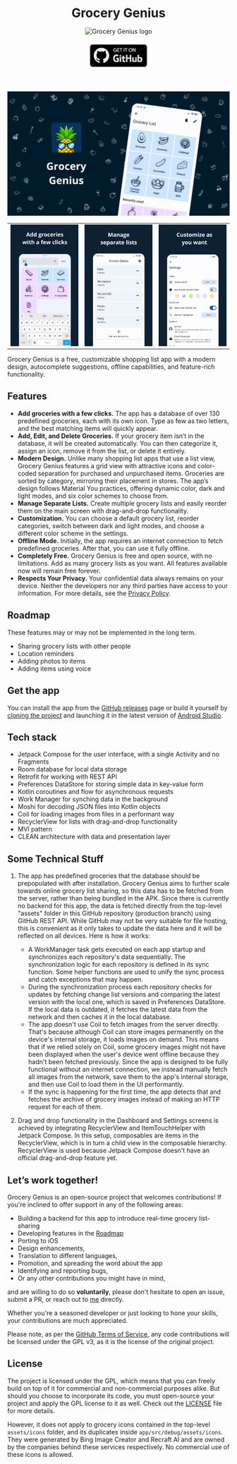<h1 align="center" style="font-size:28px; line-height:1"><b>Grocery Genius</b></h1>

<div align="center">
  <img alt="Grocery Genius logo" src="images/app_logo_rounded_corners.svg" height="150px">
</div>

<br />

<div align="center">
  <a href="https://github.com/DanielRendox/GroceryGenius/releases">
    <img alt="GitHub Badge" src="images/banners/banner_github.png" height="60">
  </a>
</div>

<br />
<br />

![Routine Tracker GitHub cover image](images/readme/readme_cover_image.png)

|                                                 |                                               |                                              |
|-------------------------------------------------|-----------------------------------------------|----------------------------------------------|
| ![](images/readme/feature_search_groceries.png) | ![](images/readme/feature_separate_lists.png) | ![](images/readme/feature_customization.png) |

Grocery Genius is a free, customizable shopping list app with a modern design, autocomplete suggestions, offline capabilities, and feature-rich functionality.

## Features

- **Add groceries with a few clicks.** The app has a database of over 130 predefined groceries, each with its own icon. Type as few as two letters, and the best matching items will quickly appear.
- **Add, Edit, and Delete Groceries.** If your grocery item isn’t in the database, it will be created automatically. You can then categorize it, assign an icon, remove it from the list, or delete it entirely.
- **Modern Design.** Unlike many shopping list apps that use a list view, Grocery Genius features a grid view with attractive icons and color-coded separation for purchased and unpurchased items. Groceries are sorted by category, mirroring their placement in stores. The app’s design follows Material You practices, offering dynamic color, dark and light modes, and six color schemes to choose from.
- **Manage Separate Lists.** Create multiple grocery lists and easily reorder them on the main screen with drag-and-drop functionality.
- **Customization.** You can choose a default grocery list, reorder categories, switch between dark and light modes, and choose a different color scheme in the settings.
- **Offline Mode.** Initially, the app requires an internet connection to fetch predefined groceries. After that, you can use it fully offline.
- **Completely Free.** Grocery Genius is free and open source, with no limitations. Add as many grocery lists as you want. All features available now will remain free forever.
- **Respects Your Privacy.** Your confidential data always remains on your device.  Neither the developers nor any third parties have access to your information. For more details, see the [Privacy Policy](https://github.com/DanielRendox/GroceryGenius/blob/develop/PRIVACY_POLICY.md).

## Roadmap

These features may or may not be implemented in the long term.
- Sharing grocery lists with other people
- Location reminders
- Adding photos to items
- Adding items using voice

## Get the app

You can install the app from the [GitHub releases](https://github.com/DanielRendox/GroceryGenius/releases) page or build it yourself by [cloning the project](https://docs.github.com/articles/cloning-a-repository) and launching it in the latest version of [Android Studio](https://developer.android.com/studio).

## Tech stack

- Jetpack Compose for the user interface, with a single Activity and no Fragments
- Room database for local data storage
- Retrofit for working with REST API
- Preferences DataStore for storing simple data in key-value form
- Kotlin coroutines and flow for asynchronous requests
- Work Manager for synching data in the background
- Moshi for decoding JSON files into Kotlin objects
- Coil for loading images from files in a performant way
- RecyclerView for lists with drag-and-drop functionality
- MVI pattern
- CLEAN architecture with data and presentation layer

## Some Technical Stuff

1. The app has predefined groceries that the database should be prepopulated with after installation. Grocery Genius aims to further scale towards online grocery list sharing, so this data has to be fetched from the server, rather than being bundled in the APK. Since there is currently no backend for this app, the data is fetched directly from the top-level "assets" folder in this GitHub repository (production branch) using GitHub REST API. While GitHub may not be very suitable for file hosting, this is convenient as it only takes to update the data here and it will be reflected on all devices. Here is how it works:
    - A WorkManager task gets executed on each app startup and synchronizes each repository's data sequentially. The synchronization logic for each repository is defined in its sync function. Some helper functions are used to unify the sync process and catch exceptions that may happen. 
    - During the synchronization process each repository checks for updates by fetching change list versions and comparing the latest version with the local one, which is saved in Preferences DataStore. If the local data is outdated, it fetches the latest data from the network and then caches it in the local database.
    - The app doesn't use Coil to fetch images from the server directly. That's because although Coil can store images permanently on the device's internal storage, it loads images on demand. This means that if we relied solely on Coil, some grocery images might not have been displayed when the user's device went offline because they hadn't been fetched previously. Since the app is designed to be fully functional without an internet connection, we instead manually fetch all images from the network, save them to the app's internal storage, and then use Coil to load them in the UI performantly.
    - If the sync is happening for the first time, the app detects that and fetches the archive of grocery images instead of making an HTTP request for each of them.

2. Drag and drop functionality in the Dashboard and Settings screens is achieved by integrating RecyclerView and ItemTouchHelper with Jetpack Compose. In this setup, composables are items in the RecyclerView, which is in turn a child view in the composable hierarchy. RecyclerView is used because Jetpack Compose doesn't have an official drag-and-drop feature yet.

## Let’s work together!

Grocery Genius is an open-source project that welcomes contributions! If you're inclined to offer support in any of the following areas:

- Building a backend for this app to introduce real-time grocery list-sharing
- Developing features in the [Roadmap](https://github.com/DanielRendox/GroceryGenius/tree/develop#roadmap)
- Porting to iOS
- Design enhancements,
- Translation to different languages,
- Promotion, and spreading the word about the app
- Identifying and reporting bugs,
- Or any other contributions you might have in mind,

and are willing to do so **voluntarily**, please don't hesitate to open an issue, submit a PR, or reach out to [me](https://github.com/DanielRendox) directly.

Whether you're a seasoned developer or just looking to hone your skills, your contributions are much appreciated.

Please note, as per the [GitHub Terms of Service](https://help.github.com/articles/github-terms-of-service/#6-contributions-under-repository-license), any code contributions will be licensed under the GPL v3, as it is the license of the original project.

## License

The project is licensed under the GPL, which means that you can freely build on top of it for commercial and non-commercial purposes alike. But should you choose to incorporate its code, you must open-source your project and apply the GPL license to it as well. Check out the [LICENSE](https://github.com/DanielRendox/GroceryGenius/blob/develop/LICENSE) file for more details.

However, it does not apply to grocery icons contained in the top-level `assets/icons` folder, and its duplicates inside `app/src/debug/assets/icons`. They were generated by Bing Image Creator and Recraft AI and are owned by the companies behind these services respectively. No commercial use of these icons is allowed.
